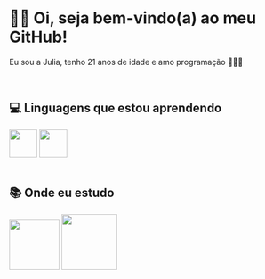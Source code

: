 <h1>👋🏻 Oi, seja bem-vindo(a) ao meu GitHub!</h1>

<p>Eu sou a Julia, tenho 21 anos de idade e amo programação 👩🏻‍💻</p>
<br>

<h2>💻 Linguagens que estou aprendendo</h2>

<img height="50cm" src="https://user-images.githubusercontent.com/119365652/205425559-ce0315ed-870a-42ed-aa31-476fc8bebb10.png"/> <img height="50cm" src="https://user-images.githubusercontent.com/119365652/205426476-7dcc1e89-4aed-47e0-bf29-4250254e88d7.png"/>
<br>
<br>

<h2>📚 Onde eu estudo</h2>

<img height="90cm" src="https://user-images.githubusercontent.com/119365652/205428942-cc75f1e9-d3fd-465f-9aa7-5c3920755dd2.png"/> <img height="100cm" src="https://user-images.githubusercontent.com/119365652/205429134-e9f726af-e097-4f98-95f0-7496754a6acc.png"/>
